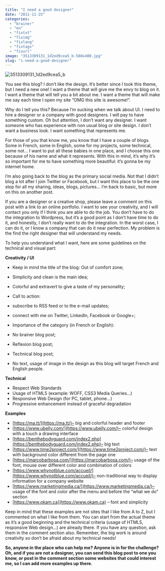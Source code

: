 ```yaml
---
title: "I need a good designer"
date: "2011-11-25"
categories: 
  - "brainer"
  - "en"
  - "fixtxt"
  - "fiximg"
  - "fixlang"
  - "fixtags"
  - "fixurl"
image: "3513309131_1d2ed9cea5_b-580x400.jpg"
slug: "i-need-a-good-designer"
---
```


![](images/3513309131_1d2ed9cea5_b-580x400.jpg "3513309131_1d2ed9cea5_b")

You see this blog? I don’t like the design. It’s better since I took this theme, but I need a new one! I want a theme that will give me the envy to blog on it. I want a theme that will tell you a bit about me. I want a theme that will make me say each time I open my site “OMG this site is awesome!”.

Why do I tell you this? Because I’m sucking when we talk about UI. I need to hire a designer or a company with good designers. I will pay to have something custom. Oh but attention, I don’t want any designer. I want someone who has experience with non usual blog or site design. I don’t want a business look. I want something that represents me.

For those of you that know me, you know that I have a couple of blogs. Some in French, some in English, some for my projects, some technical, some not… I want to put all these babies in one place, and I choose this one because of his name and what it represents. With this in mind, it’s why it’s so important for me to have something more beautiful: it’s gonna be my internet home.

I’m also going back to the blog as the primary social media. Not that I didn’t blog a lot after I join Twitter or Facebook, but I want this place to be the one stop for all my sharing, ideas, blogs, pictures… I’m back to basic, but more on this on another post.

If you are a designer or a creative shop, please leave a comment on this post with a link to an online portfolio. I want to see your creativity, and I will contact you only if I think you are able to do the job. You don’t have to do the integration to Wordpress, but it’s a good point as I don’t have time to do it, and honestly, I don’t really want to do the integration. In the worst case, I can do it, or I know a company that can do it near perfection. My problem is the find the right designer that will understand my needs.

To help you understand what I want, here are some guidelines on the technical and visual part:

**Creativity / UI**

- Keep in mind the title of the blog: Out of comfort zone;
- Simplicity and clean is the main idea;
- Colorful and extravert to give a taste of my personality;
- Call to action:

- subscribe to RSS feed or to the e-mail updates;
- connect with me on Twitter, LinkedIn, Facebook or Google+;

- Importance of the category (in French or English):

- No brainer blog post;
- Reflexion blog post;
- Technical blog post;

- No text, usage of image in the design as this blog will target French and English people.

**Technical**

- Respect Web Standards
- Usage of HTML5 (example: WOFF, CSS3 Media Queries…)
- Responsive Web Design (for PC, tablet, phone…)
- Progressive enhancement instead of graceful degradation

**Examples**

- [https://ma.tt/](https://ma.tt/)– big and colorful header and footer
- [https://www.ubelly.com/](https://www.ubelly.com/)– colorful design with a touch a drawing interface
- [https://benthebodyguard.com/index2.php](https://benthebodyguard.com/index2.php)– big text
- [https://www.time2project.com/](https://www.time2project.com/)– text with background color different from the page one
- [https://marcobarbosa.com/](https://marcobarbosa.com/)– usage of the font, mouse over different color and combination of colors
- [https://www.whynotblue.com/accueil/](https://www.whynotblue.com/accueil/)– non-traditional way to display information for a company website
- [https://www.marketingmedia.ca/](https://www.marketingmedia.ca/)– usage of the font and color after the menu and before the “what we do” section
- [https://www.okam.ca](https://www.okam.ca) – font and simplicity

Keep in mind that these examples are not sites that I like from A to Z, but I commented on what I like from them. You can start from the actual theme as it’s a good beginning and the technical criteria (usage of HTML5, responsive Web design…) are already there. If you have any question, ask them in the comment section also. Remember, the big work is around creativity so don’t be afraid about my technical needs!

**So, anyone in the place who can help me? Anyone is in for the challenge? Oh, and if you are not a designer, you can send this blog post to one you know, or post in the comment section some websites that could interest me, so I can add more examples up there.**
